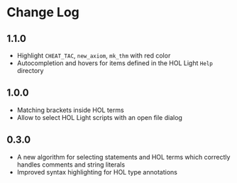# Change Log

## 1.1.0
- Highlight `CHEAT_TAC`, `new_axiom`, `mk_thm` with red color
- Autocompletion and hovers for items defined in the HOL Light `Help` directory

## 1.0.0
- Matching brackets inside HOL terms
- Allow to select HOL Light scripts with an open file dialog

## 0.3.0
- A new algorithm for selecting statements and HOL terms which correctly handles comments and string literals
- Improved syntax highlighting for HOL type annotations
